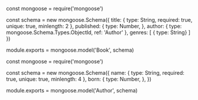 

const mongoose = require('mongoose')

const schema = new mongoose.Schema({
  title: {
    type: String,
    required: true,
    unique: true,
    minlength: 2
  },
  published: {
    type: Number,
  },
  author: {
    type: mongoose.Schema.Types.ObjectId,
    ref: 'Author'
  },
  genres: [
    { type: String}
  ]
})

module.exports = mongoose.model('Book', schema)

const mongoose = require('mongoose')

const schema = new mongoose.Schema({
  name: {
    type: String,
    required: true,
    unique: true,
    minlength: 4
  },
  born: {
    type: Number,
  },
})

module.exports = mongoose.model('Author', schema)

